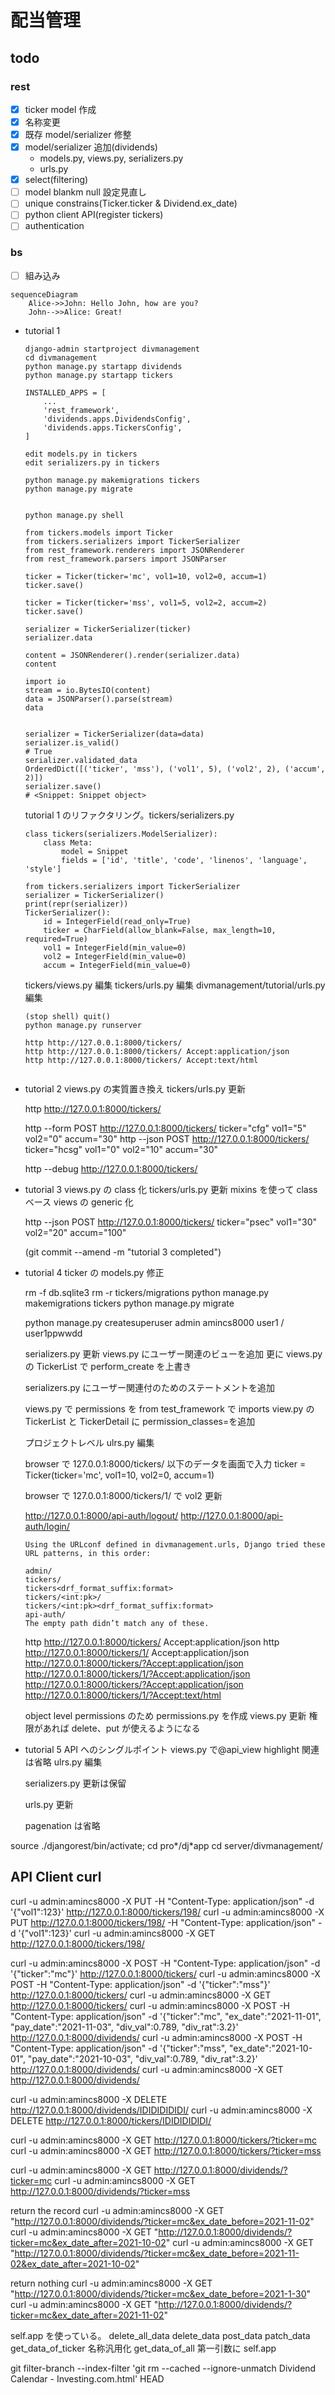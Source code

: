 # 配当管理

## todo

### rest

- [x] ticker model 作成
- [x] 名称変更
- [x] 既存 model/serializer 修整
- [x] model/serializer 追加(dividends)
  - models.py, views.py, serializers.py
  - urls.py
- [x] select(filtering)
- [ ] model blankm null 設定見直し
- [ ] unique constrains(Ticker.ticker & Dividend.ex_date)
- [ ] python client API(register tickers)
- [ ] authentication

### bs

- [ ] 組み込み

```mermaid
sequenceDiagram
    Alice->>John: Hello John, how are you?
    John-->>Alice: Great!
```

- tutorial 1

  ```text
  django-admin startproject divmanagement
  cd divmanagement
  python manage.py startapp dividends
  python manage.py startapp tickers

  INSTALLED_APPS = [
      ...
      'rest_framework',
      'dividends.apps.DividendsConfig',
      'dividends.apps.TickersConfig',
  ]

  edit models.py in tickers
  edit serializers.py in tickers

  python manage.py makemigrations tickers
  python manage.py migrate


  python manage.py shell
  ```

  ```
  from tickers.models import Ticker
  from tickers.serializers import TickerSerializer
  from rest_framework.renderers import JSONRenderer
  from rest_framework.parsers import JSONParser

  ticker = Ticker(ticker='mc', vol1=10, vol2=0, accum=1)
  ticker.save()

  ticker = Ticker(ticker='mss', vol1=5, vol2=2, accum=2)
  ticker.save()

  serializer = TickerSerializer(ticker)
  serializer.data

  content = JSONRenderer().render(serializer.data)
  content

  import io
  stream = io.BytesIO(content)
  data = JSONParser().parse(stream)
  data


  serializer = TickerSerializer(data=data)
  serializer.is_valid()
  # True
  serializer.validated_data
  OrderedDict([('ticker', 'mss'), ('vol1', 5), ('vol2', 2), ('accum', 2)])
  serializer.save()
  # <Snippet: Snippet object>

  ```

  tutorial 1 のリファクタリング。tickers/serializers.py

  ```
  class tickers(serializers.ModelSerializer):
      class Meta:
          model = Snippet
          fields = ['id', 'title', 'code', 'linenos', 'language', 'style']
  ```

  ```text
  from tickers.serializers import TickerSerializer
  serializer = TickerSerializer()
  print(repr(serializer))
  TickerSerializer():
      id = IntegerField(read_only=True)
      ticker = CharField(allow_blank=False, max_length=10, required=True)
      vol1 = IntegerField(min_value=0)
      vol2 = IntegerField(min_value=0)
      accum = IntegerField(min_value=0)

  ```

  tickers/views.py 編集
  tickers/urls.py 編集
  divmanagement/tutorial/urls.py 編集

  ```
  (stop shell) quit()
  python manage.py runserver

  http http://127.0.0.1:8000/tickers/
  http http://127.0.0.1:8000/tickers/ Accept:application/json
  http http://127.0.0.1:8000/tickers/ Accept:text/html


  ```

- tutorial 2
  views.py の実質置き換え
  tickers/urls.py 更新

  http http://127.0.0.1:8000/tickers/

  http --form POST http://127.0.0.1:8000/tickers/ ticker="cfg" vol1="5" vol2="0" accum="30"
  http --json POST http://127.0.0.1:8000/tickers/ ticker="hcsg" vol1="0" vol2="10" accum="30"

  http --debug http://127.0.0.1:8000/tickers/

- tutorial 3
  views.py の class 化
  tickers/urls.py 更新
  mixins を使って class ベース views の generic 化

  http --json POST http://127.0.0.1:8000/tickers/ ticker="psec" vol1="30" vol2="20" accum="100"

  (git commit --amend -m "tutorial 3 completed")

- tutorial 4
  ticker の models.py 修正

  rm -f db.sqlite3
  rm -r tickers/migrations
  python manage.py makemigrations tickers
  python manage.py migrate

  python manage.py createsuperuser
  admin
  amincs8000
  user1 / user1ppwwdd

  serializers.py 更新
  views.py にユーザー関連のビューを追加
  更に views.py の TickerList で perform_create を上書き

  serializers.py にユーザー関連付のためのステートメントを追加

  views.py で permissions を from test_framework で imports
  view.py の TickerList と TickerDetail に permission_classes=を追加

  プロジェクトレベル ulrs.py 編集

  browser で 127.0.0.1:8000/tickers/
  以下のデータを画面で入力
  ticker = Ticker(ticker='mc', vol1=10, vol2=0, accum=1)

  browser で 127.0.0.1:8000/tickers/1/
  で vol2 更新

  http://127.0.0.1:8000/api-auth/logout/
  http://127.0.0.1:8000/api-auth/login/

  ```
  Using the URLconf defined in divmanagement.urls, Django tried these URL patterns, in this order:

  admin/
  tickers/
  tickers<drf_format_suffix:format>
  tickers/<int:pk>/
  tickers/<int:pk><drf_format_suffix:format>
  api-auth/
  The empty path didn’t match any of these.
  ```

  http http://127.0.0.1:8000/tickers/ Accept:application/json
  http http://127.0.0.1:8000/tickers/1/ Accept:application/json
  http://127.0.0.1:8000/tickers/?Accept:application/json
  http://127.0.0.1:8000/tickers/1/?Accept:application/json
  http://127.0.0.1:8000/tickers/?Accept:application/json
  http://127.0.0.1:8000/tickers/1/?Accept:text/html

  object level permissions のため permissions.py を作成
  views.py 更新
  権限があれば delete、put が使えるようになる

- tutorial 5
  API へのシングルポイント views.py で@api_view
  highlight 関連は省略
  ulrs.py 編集

  serializers.py 更新は保留

  urls.py 更新

  pagenation は省略

source ./djangorest/bin/activate; cd pro*/dj*app
cd server/divmanagement/

## API Client curl

curl -u admin:amincs8000 -X PUT -H "Content-Type: application/json" -d '{"vol1":123}' http://127.0.0.1:8000/tickers/198/
curl -u admin:amincs8000 -X PUT http://127.0.0.1:8000/tickers/198/ -H "Content-Type: application/json" -d '{"vol1":123}'
curl -u admin:amincs8000 -X GET http://127.0.0.1:8000/tickers/198/

curl -u admin:amincs8000 -X POST -H "Content-Type: application/json" -d '{"ticker":"mc"}' http://127.0.0.1:8000/tickers/
curl -u admin:amincs8000 -X POST -H "Content-Type: application/json" -d '{"ticker":"mss"}' http://127.0.0.1:8000/tickers/
curl -u admin:amincs8000 -X GET http://127.0.0.1:8000/tickers/
curl -u admin:amincs8000 -X POST -H "Content-Type: application/json" -d '{"ticker":"mc", "ex_date":"2021-11-01", "pay_date":"2021-11-03", "div_val":0.789, "div_rat":3.2}' http://127.0.0.1:8000/dividends/
curl -u admin:amincs8000 -X POST -H "Content-Type: application/json" -d '{"ticker":"mss", "ex_date":"2021-10-01", "pay_date":"2021-10-03", "div_val":0.789, "div_rat":3.2}' http://127.0.0.1:8000/dividends/
curl -u admin:amincs8000 -X GET http://127.0.0.1:8000/dividends/

curl -u admin:amincs8000 -X DELETE http://127.0.0.1:8000/dividends/IDIDIDIDIDI/
curl -u admin:amincs8000 -X DELETE http://127.0.0.1:8000/tickers/IDIDIDIDIDI/

curl -u admin:amincs8000 -X GET http://127.0.0.1:8000/tickers/?ticker=mc
curl -u admin:amincs8000 -X GET http://127.0.0.1:8000/tickers/?ticker=mss

curl -u admin:amincs8000 -X GET http://127.0.0.1:8000/dividends/?ticker=mc
curl -u admin:amincs8000 -X GET http://127.0.0.1:8000/dividends/?ticker=mss

return the record
curl -u admin:amincs8000 -X GET "http://127.0.0.1:8000/dividends/?ticker=mc&ex_date_before=2021-11-02"
curl -u admin:amincs8000 -X GET "http://127.0.0.1:8000/dividends/?ticker=mc&ex_date_after=2021-10-02"
curl -u admin:amincs8000 -X GET "http://127.0.0.1:8000/dividends/?ticker=mc&ex_date_before=2021-11-02&ex_date_after=2021-10-02"

return nothing
curl -u admin:amincs8000 -X GET "http://127.0.0.1:8000/dividends/?ticker=mc&ex_date_before=2021-1-30"
curl -u admin:amincs8000 -X GET "http://127.0.0.1:8000/dividends/?ticker=mc&ex_date_after=2021-11-02"

self.app を使っている。
delete_all_data
delete_data
post_data
patch_data
get_data_of_ticker 名称汎用化
get_data_of_all
第一引数に self.app

git filter-branch --index-filter 'git rm --cached --ignore-unmatch Dividend Calendar - Investing.com.html' HEAD


